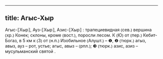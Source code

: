 
---
title: Агыс-Хыр
---
Агыс-⟦Хыр⟧, Ауз-⟦Хыр⟧, Азис-⟦Хыр⟧
: трапециевидная ⦅сев.⦆ вершина ⦅хр.⦆ Конек; склоны, кроме ⦅вост.⦆, поросли лесом. К ⦅Ю⦆ от ⦅пер.⦆ Кебит-Богаз, в 5 км к ⦅З⦆ от ⦅н.п.⦆ Изобильное ⦅Алушт.⦆ – ❶, ❷ ⦅тюрк.⦆ агыз, авыз, ауз – рот, устье; агыс, авыз – ⦅рпл.⦆; ❸ ⦅тюрк.⦆ азис, азиз – мусульманский святой .
